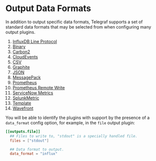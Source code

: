# Output Data Formats

In addition to output specific data formats, Telegraf supports a set of
standard data formats that may be selected from when configuring many output
plugins.

1. [InfluxDB Line Protocol](/plugins/serializers/influx)
1. [Binary](/plugins/serializers/binary)
1. [Carbon2](/plugins/serializers/carbon2)
1. [CloudEvents](/plugins/serializers/cloudevents)
1. [CSV](/plugins/serializers/csv)
1. [Graphite](/plugins/serializers/graphite)
1. [JSON](/plugins/serializers/json)
1. [MessagePack](/plugins/serializers/msgpack)
1. [Prometheus](/plugins/serializers/prometheus)
1. [Prometheus Remote Write](/plugins/serializers/prometheusremotewrite)
1. [ServiceNow Metrics](/plugins/serializers/nowmetric)
1. [SplunkMetric](/plugins/serializers/splunkmetric)
1. [Template](/plugins/serializers/template)
1. [Wavefront](/plugins/serializers/wavefront)

You will be able to identify the plugins with support by the presence of a
`data_format` config option, for example, in the `file` output plugin:

```toml
[[outputs.file]]
  ## Files to write to, "stdout" is a specially handled file.
  files = ["stdout"]

  ## Data format to output.
  data_format = "influx"
```

